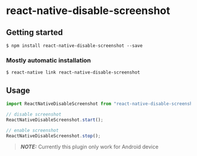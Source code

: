 # react-native-disable-screenshot

## Getting started

`$ npm install react-native-disable-screenshot --save`

### Mostly automatic installation

`$ react-native link react-native-disable-screenshot`

## Usage

```javascript
import ReactNativeDisableScreenshot from "react-native-disable-screenshot";

// disable screenshot
ReactNativeDisableScreenshot.start();

// enable screenshot
ReactNativeDisableScreenshot.stop();
```

> **_NOTE:_** Currently this plugin only work for Android device
